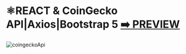 

# ⚛️REACT & CoinGecko API|Axios|Bootstrap 5 [:arrow_right: PREVIEW](https://erik161.github.io/React-CoinGecko-API-Crypto-Prices/) 


![coingeckoApi](https://user-images.githubusercontent.com/26189854/172531441-21cc94fb-4d00-4c69-b982-07cd68a1765b.gif)





